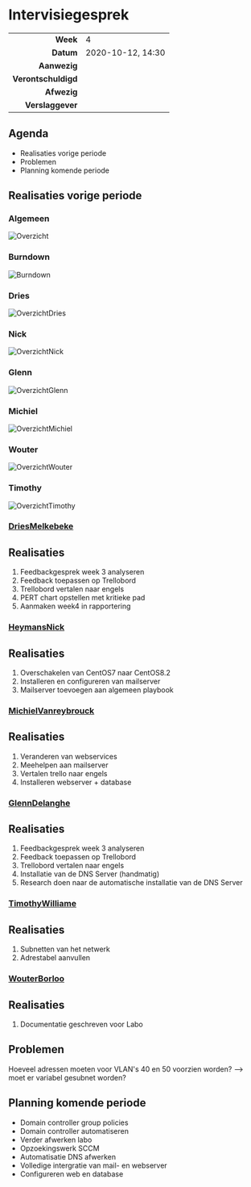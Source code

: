 # Intervisiegesprek

|                     |                   |
|--------------------:|:------------------|
|            **Week** | 4                 |
|           **Datum** | 2020-10-12, 14:30 |
|        **Aanwezig** |                   |
| **Verontschuldigd** |                   |
|         **Afwezig** |                   |
|    **Verslaggever** |                   |

## Agenda

- Realisaties vorige periode
- Problemen
- Planning komende periode

## Realisaties vorige periode

### Algemeen

![Overzicht](https://i.imgur.com/ESzxpcR.png)

### Burndown

![Burndown](https://i.imgur.com/o55dCbv.png)

### Dries
![OverzichtDries](https://i.imgur.com/MRcCc9M.png)

### Nick
![OverzichtNick](https://i.imgur.com/2eYBesy.pngg)

### Glenn
![OverzichtGlenn](https://i.imgur.com/pJzbBrh.png)

### Michiel
![OverzichtMichiel](https://i.imgur.com/AEMBucY.png)

### Wouter
![OverzichtWouter](https://i.imgur.com/9pYIBst.png)

### Timothy
![OverzichtTimothy](https://i.imgur.com/IeioQLM.png)


### [DriesMelkebeke](https://github.com/DriesMelkebeke)

## Realisaties

1. Feedbackgesprek week 3 analyseren
2. Feedback toepassen op Trellobord
3. Trellobord vertalen naar engels
4. PERT chart opstellen met kritieke pad
5. Aanmaken week4 in rapportering

### [HeymansNick](https://github.com/HeymansNickk)

## Realisaties

1. Overschakelen van CentOS7 naar CentOS8.2
2. Installeren en configureren van mailserver
3. Mailserver toevoegen aan algemeen playbook

### [MichielVanreybrouck](https://github.com/MichielVanreybrouck)

## Realisaties

1. Veranderen van webservices
2. Meehelpen aan mailserver
3. Vertalen trello naar engels
4. Installeren webserver + database

### [GlennDelanghe](https://github.com/GlennDelanghe)

## Realisaties

1. Feedbackgesprek week 3 analyseren
2. Feedback toepassen op Trellobord
3. Trellobord vertalen naar engels
2. Installatie van de DNS Server (handmatig)
3. Research doen naar de automatische installatie van de DNS Server

### [TimothyWilliame](https://github.com/scoffir)

## Realisaties

1. Subnetten van het netwerk
2. Adrestabel aanvullen


### [WouterBorloo](https://github.com/wouterBorloo)

## Realisaties

1. Documentatie geschreven voor Labo 

## Problemen

Hoeveel adressen moeten voor VLAN's 40 en 50 voorzien worden? --> moet er variabel gesubnet worden?

## Planning komende periode

- Domain controller group policies
- Domain controller automatiseren
- Verder afwerken labo
- Opzoekingswerk SCCM
- Automatisatie DNS afwerken
- Volledige intergratie van mail- en webserver 
- Configureren web en database

